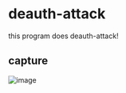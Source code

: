 # deauth-attack
this program does deauth-attack!

## capture
![image](https://user-images.githubusercontent.com/31784008/145392486-af122f29-d666-4012-88eb-a997d5a84b4b.png)
